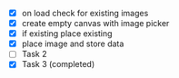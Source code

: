 - [x] on load check for existing images
- [x] create empty canvas with image picker 
- [x] if existing place existing 
- [x] place image and store data
- [ ] Task 2
- [x] Task 3 (completed)
